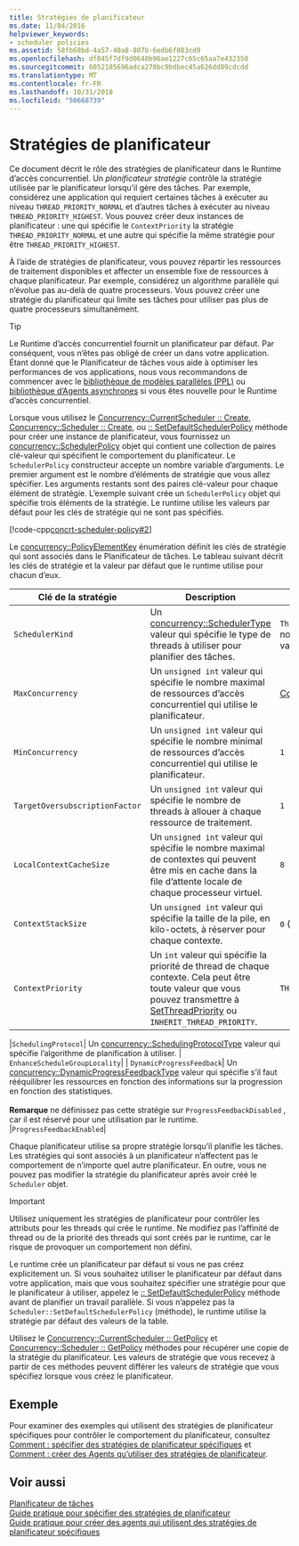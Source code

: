 ```yaml
---
title: Stratégies de planificateur
ms.date: 11/04/2016
helpviewer_keywords:
- scheduler policies
ms.assetid: 58fb68bd-4a57-40a8-807b-6edb6f083cd9
ms.openlocfilehash: df045f7df9d0640b96ae1227c65c65aa7e432350
ms.sourcegitcommit: 6052185696adca270bc9bdbec45a626dd89cdcdd
ms.translationtype: MT
ms.contentlocale: fr-FR
ms.lasthandoff: 10/31/2018
ms.locfileid: "50668739"
---
```

# <a name="scheduler-policies"></a>Stratégies de planificateur

Ce document décrit le rôle des stratégies de planificateur dans le Runtime d’accès concurrentiel. Un *planificateur stratégie* contrôle la stratégie utilisée par le planificateur lorsqu’il gère des tâches. Par exemple, considérez une application qui requiert certaines tâches à exécuter au niveau `THREAD_PRIORITY_NORMAL` et d’autres tâches à exécuter au niveau `THREAD_PRIORITY_HIGHEST`.  Vous pouvez créer deux instances de planificateur : une qui spécifie le `ContextPriority` la stratégie `THREAD_PRIORITY_NORMAL` et une autre qui spécifie la même stratégie pour être `THREAD_PRIORITY_HIGHEST`.

À l’aide de stratégies de planificateur, vous pouvez répartir les ressources de traitement disponibles et affecter un ensemble fixe de ressources à chaque planificateur. Par exemple, considérez un algorithme parallèle qui n’évolue pas au-delà de quatre processeurs. Vous pouvez créer une stratégie du planificateur qui limite ses tâches pour utiliser pas plus de quatre processeurs simultanément.

> [!TIP]
>  Le Runtime d’accès concurrentiel fournit un planificateur par défaut. Par conséquent, vous n’êtes pas obligé de créer un dans votre application. Étant donné que le Planificateur de tâches vous aide à optimiser les performances de vos applications, nous vous recommandons de commencer avec le [bibliothèque de modèles parallèles (PPL)](../../parallel/concrt/parallel-patterns-library-ppl.md) ou [bibliothèque d’Agents asynchrones](../../parallel/concrt/asynchronous-agents-library.md) si vous êtes nouvelle pour le Runtime d’accès concurrentiel.

Lorsque vous utilisez le [Concurrency::CurrentScheduler :: Create](reference/currentscheduler-class.md#create), [Concurrency::Scheduler :: Create](reference/scheduler-class.md#create), ou [:: SetDefaultSchedulerPolicy](reference/scheduler-class.md#setdefaultschedulerpolicy) méthode pour créer une instance de planificateur, vous fournissez un [concurrency::SchedulerPolicy](../../parallel/concrt/reference/schedulerpolicy-class.md) objet qui contient une collection de paires clé-valeur qui spécifient le comportement du planificateur. Le `SchedulerPolicy` constructeur accepte un nombre variable d’arguments. Le premier argument est le nombre d’éléments de stratégie que vous allez spécifier. Les arguments restants sont des paires clé-valeur pour chaque élément de stratégie. L’exemple suivant crée un `SchedulerPolicy` objet qui spécifie trois éléments de la stratégie. Le runtime utilise les valeurs par défaut pour les clés de stratégie qui ne sont pas spécifiés.

[!code-cpp[concrt-scheduler-policy#2](../../parallel/concrt/codesnippet/cpp/scheduler-policies_1.cpp)]

Le [concurrency::PolicyElementKey](reference/concurrency-namespace-enums.md#policyelementkey) énumération définit les clés de stratégie qui sont associés dans le Planificateur de tâches. Le tableau suivant décrit les clés de stratégie et la valeur par défaut que le runtime utilise pour chacun d’eux.

|Clé de la stratégie|Description|Valeur par défaut|
|----------------|-----------------|-------------------|
|`SchedulerKind`|Un [concurrency::SchedulerType](reference/concurrency-namespace-enums.md#schedulertype) valeur qui spécifie le type de threads à utiliser pour planifier des tâches.|`ThreadScheduler` (utiliser des threads normaux). Il s’agit de la seule valeur valide pour cette clé.|
|`MaxConcurrency`|Un `unsigned int` valeur qui spécifie le nombre maximal de ressources d’accès concurrentiel qui utilise le planificateur.|[Concurrency::MaxExecutionResources](reference/concurrency-namespace-constants1.md#maxexecutionresources)|
|`MinConcurrency`|Un `unsigned int` valeur qui spécifie le nombre minimal de ressources d’accès concurrentiel qui utilise le planificateur.|`1`|
|`TargetOversubscriptionFactor`|Un `unsigned int` valeur qui spécifie le nombre de threads à allouer à chaque ressource de traitement.|`1`|
|`LocalContextCacheSize`|Un `unsigned int` valeur qui spécifie le nombre maximal de contextes qui peuvent être mis en cache dans la file d’attente locale de chaque processeur virtuel.|`8`|
|`ContextStackSize`|Un `unsigned int` valeur qui spécifie la taille de la pile, en kilo-octets, à réserver pour chaque contexte.|`0` (utiliser la taille de pile par défaut)|
|`ContextPriority`|Un `int` valeur qui spécifie la priorité de thread de chaque contexte. Cela peut être toute valeur que vous pouvez transmettre à [SetThreadPriority](/windows/desktop/api/processthreadsapi/nf-processthreadsapi-setthreadpriority) ou `INHERIT_THREAD_PRIORITY`.|`THREAD_PRIORITY_NORMAL`|

|`SchedulingProtocol`| Un [concurrency::SchedulingProtocolType](reference/concurrency-namespace-enums.md#schedulingprotocoltype) valeur qui spécifie l’algorithme de planification à utiliser. | `EnhanceScheduleGroupLocality`| | `DynamicProgressFeedback`| Un [concurrency::DynamicProgressFeedbackType](reference/concurrency-namespace-enums.md#dynamicprogressfeedbacktype) valeur qui spécifie s’il faut rééquilibrer les ressources en fonction des informations sur la progression en fonction des statistiques.<br /><br /> **Remarque** ne définissez pas cette stratégie sur `ProgressFeedbackDisabled` , car il est réservé pour une utilisation par le runtime. |`ProgressFeedbackEnabled`|

Chaque planificateur utilise sa propre stratégie lorsqu’il planifie les tâches. Les stratégies qui sont associés à un planificateur n’affectent pas le comportement de n’importe quel autre planificateur. En outre, vous ne pouvez pas modifier la stratégie du planificateur après avoir créé le `Scheduler` objet.

> [!IMPORTANT]
>  Utilisez uniquement les stratégies de planificateur pour contrôler les attributs pour les threads qui crée le runtime. Ne modifiez pas l’affinité de thread ou de la priorité des threads qui sont créés par le runtime, car le risque de provoquer un comportement non défini.

Le runtime crée un planificateur par défaut si vous ne pas créez explicitement un. Si vous souhaitez utiliser le planificateur par défaut dans votre application, mais que vous souhaitez spécifier une stratégie pour que le planificateur à utiliser, appelez le [:: SetDefaultSchedulerPolicy](reference/scheduler-class.md#setdefaultschedulerpolicy) méthode avant de planifier un travail parallèle. Si vous n’appelez pas la `Scheduler::SetDefaultSchedulerPolicy` (méthode), le runtime utilise la stratégie par défaut des valeurs de la table.

Utilisez le [Concurrency::CurrentScheduler :: GetPolicy](reference/currentscheduler-class.md#getpolicy) et [Concurrency::Scheduler :: GetPolicy](reference/scheduler-class.md#getpolicy) méthodes pour récupérer une copie de la stratégie du planificateur. Les valeurs de stratégie que vous recevez à partir de ces méthodes peuvent différer les valeurs de stratégie que vous spécifiez lorsque vous créez le planificateur.

## <a name="example"></a>Exemple

Pour examiner des exemples qui utilisent des stratégies de planificateur spécifiques pour contrôler le comportement du planificateur, consultez [Comment : spécifier des stratégies de planificateur spécifiques](../../parallel/concrt/how-to-specify-specific-scheduler-policies.md) et [Comment : créer des Agents qu’utiliser des stratégies de planificateur](../../parallel/concrt/how-to-create-agents-that-use-specific-scheduler-policies.md).

## <a name="see-also"></a>Voir aussi

[Planificateur de tâches](../../parallel/concrt/task-scheduler-concurrency-runtime.md)<br/>
[Guide pratique pour spécifier des stratégies de planificateur](../../parallel/concrt/how-to-specify-specific-scheduler-policies.md)<br/>
[Guide pratique pour créer des agents qui utilisent des stratégies de planificateur spécifiques](../../parallel/concrt/how-to-create-agents-that-use-specific-scheduler-policies.md)

